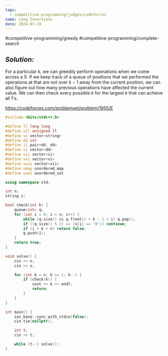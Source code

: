 ```yaml
---
tags:
  - competitive-programming/judges/codeforces
name: Long Inversions
date: 2024-07-19
---
```

#competitive-programming/greedy #competitive-programming/complete-search 
## _Solution:_
For a particular $k$, we can greedily perform operations when we come across a 0. If we keep track of a queue of positions that we performed the operations at that are not over $k-1$ away from the current position, we can also figure out how many previous operations have affected the current value. We can then check every possible $k$ for the largest $k$ that can achieve all 1's.

https://codeforces.com/problemset/problem/1955/E
```cpp
#include <bits/stdc++.h>

#define ll long long
#define ull unsigned ll
#define vs vector<string>
#define dd int
#define ii pair<dd, dd>
#define vi vector<dd>
#define vii vector<ii>
#define vvi vector<vi>
#define vvii vector<vii>
#define umap unordered_map
#define uset unordered_set

using namespace std;

int n;
string s;

bool check(int k) {
    queue<int> q;
    for (int i = 0; i < n; i++) {
        while (q.size() && q.front() + k - 1 < i) q.pop();
        if ((q.size() % 2) == (s[i] == '0')) continue;
        if (i + k > n) return false;
        q.push(i);
    }
    return true;
}

void solve() {
    cin >> n;
    cin >> s;

    for (int k = n; k >= 1; k--) {
        if (check(k)) {
            cout << k << endl;
            return;
        }
    }
}

int main() {
    ios_base::sync_with_stdio(false);
    cin.tie(nullptr);

    int t;
    cin >> t;

    while (t--) solve();
}
```